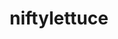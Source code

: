 ---
codehost: https://github.com/niftylettuce
logohandle: niftylettuce
sort: niftylettuce
title: niftylettuce
twitter: https://x.com/niftylettuce
website: https://niftylettuce.com/
---